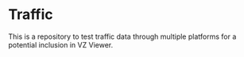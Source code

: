 # Traffic
This is a repository to test traffic data through multiple platforms for a potential inclusion in VZ Viewer.
